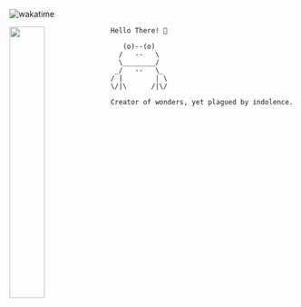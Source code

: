 ![wakatime](https://i.ibb.co/JxWPPwg/wakacuck.png)


<p><img src="https://i.giphy.com/media/QeoaF3EcXMyKA/giphy.webp" align="left" width="35%" style="margin-right: 0.2%; padding-right: 0.2%;"> </p>

```Hello There! 👀```

```
   (o)--(o)
  /   --   \
  \________/
 _/   --   \_
/ |        | \
\/|\      /|\/

Creator of wonders, yet plagued by indolence.
```
